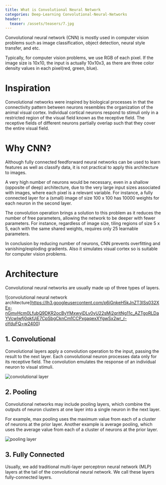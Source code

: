 ```yaml
---
title: What is Convolutional Neural Network
categories: Deep-Learning Convolutional-Neural-Networks
header:
  teaser: /assets/teasers/7.jpg
---
```


Convolutional neural network (CNN) is mostly used in computer vision problems such as image classification, object detection, neural style transfer, and etc.

Typically, for computer vision problems, we use RGB of each pixel. If the image size is 10x10, the input is actually 10x10x3, as there are three color density values in each pixel(red, green, blue).

# Inspiration

Convolutional networks were inspired by biological processes in that the connectivity pattern between neurons resembles the organization of the animal visual cortex. Individual cortical neurons respond to stimuli only in a restricted region of the visual field known as the receptive field. The receptive fields of different neurons partially overlap such that they cover the entire visual field.

# Why CNN?

Although fully connected feedforward neural networks can be used to learn features as well as classify data, it is not practical to apply this architecture to images.

A very high number of neurons would be necessary, even in a shallow (opposite of deep) architecture, due to the very large input sizes associated with images, where each pixel is a relevant variable. For instance, a fully connected layer for a (small) image of size 100 x 100 has 10000 weights for each neuron in the second layer.

The convolution operation brings a solution to this problem as it reduces the number of free parameters, allowing the network to be deeper with fewer parameters. For instance, regardless of image size, tiling regions of size 5 x 5, each with the same shared weights, requires only 25 learnable parameters.

In conclusion by reducing number of neurons, CNN prevents overfitting and vanishing/exploding gradients. Also it simulates visual cortex so is suitable for computer vision problems.

# Architecture

Convolutional neural networks are usually made up of three types of layers.

![convolutional neural network architecture]https://lh3.googleusercontent.com/p6iGnkeH5kJnZT3lSs032XEx-nGmvHcm0LfubQ9DKR2ocByYMxwvjDLv0yU22sMi2qritNg11c_AZTgoRLDaYVcwIwfj0qkfJjE7CpSbgCknCm1CCPxgaqexXYgwSx2wr_r-oYduFQ=w2400)

## 1. Convolutional

Convolutional layers apply a convolution operation to the input, passing the result to the next layer. Each convolutional neuron processes data only for its receptive field.  The convolution emulates the response of an individual neuron to visual stimuli.

![convolutional layer](https://lh3.googleusercontent.com/FgVAy04wIu0pU7-we0i8n8V1R2WZBBfN3_lKmFxVa8_XPMts8XTQEDbkgrK60rbstLfS6BkfCaSqpQEleeOa3QC7eZKQkKYhw13QGlZ31TYRxUM_8iLr1-mY7WogUGUdaKE1P0_x1A=w2400)

## 2. Pooling

Convolutional networks may include pooling layers, which combine the outputs of neuron clusters at one layer into a single neuron in the next layer.

For example, max pooling uses the maximum value from each of a cluster of neurons at the prior layer. Another example is average pooling, which uses the average value from each of a cluster of neurons at the prior layer.

![pooling layer](https://lh3.googleusercontent.com/CTL4g886LRzBVwad_sbmLJ2uHQzJbdT89hvqYyJOgCbrGmLkCzqQtXo5B7bH-gbqDGaJTMMvLJ5gQS826GWm8nvOWKnnPwfbP1_T6Qb3RqB4kq0GPwXPY4C_Cv84YN8Y-aWQv71rrQ=w2400)

## 3. Fully Connected

Usually, we add traditional multi-layer perceptron neural network (MLP) layers at the tail of the convolutional neural network. We call these layers fully-connected layers.
